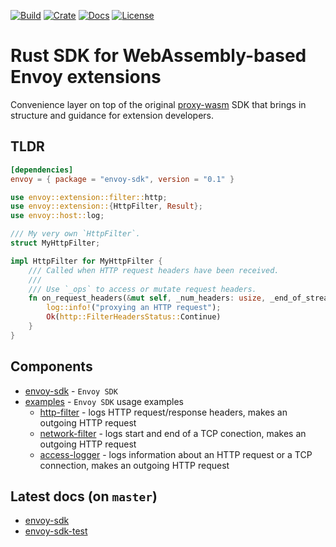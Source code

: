 [![Build](https://github.com/tetratelabs/envoy-wasm-rust-sdk/workflows/build/badge.svg)](https://github.com/tetratelabs/envoy-wasm-rust-sdk/actions)
[![Crate](https://img.shields.io/crates/v/envoy-sdk.svg)](https://crates.io/crates/envoy-sdk)
[![Docs](https://docs.rs/envoy-sdk/badge.svg)](https://docs.rs/envoy-sdk)
[![License](https://img.shields.io/badge/license-Apache%202.0-blue.svg)](LICENSE)

# Rust SDK for WebAssembly-based Envoy extensions

Convenience layer on top of the original [proxy-wasm](https://github.com/proxy-wasm/proxy-wasm-rust-sdk) SDK
that brings in structure and guidance for extension developers.

## TLDR

```toml
[dependencies]
envoy = { package = "envoy-sdk", version = "0.1" }
```

```rust
use envoy::extension::filter::http;
use envoy::extension::{HttpFilter, Result};
use envoy::host::log;

/// My very own `HttpFilter`.
struct MyHttpFilter;

impl HttpFilter for MyHttpFilter {
    /// Called when HTTP request headers have been received.
    ///
    /// Use `_ops` to access or mutate request headers.
    fn on_request_headers(&mut self, _num_headers: usize, _end_of_stream: bool, _ops: &dyn http::RequestHeadersOps) -> Result<http::FilterHeadersStatus> {
        log::info!("proxying an HTTP request");
        Ok(http::FilterHeadersStatus::Continue)
    }
}
```

## Components

* [envoy-sdk](./envoy-sdk/) - `Envoy SDK`
* [examples](./examples/) - `Envoy SDK` usage examples
  * [http-filter](./examples/http-filter/) - logs HTTP request/response headers, makes an outgoing HTTP request
  * [network-filter](./examples/network-filter/) - logs start and end of a TCP conection, makes an outgoing HTTP request
  * [access-logger](./examples/access-logger/) - logs information about an HTTP request or a TCP connection, makes an outgoing HTTP request

## Latest docs (on `master`)

* [envoy-sdk](https://tetratelabs.github.io/envoy-wasm-rust-sdk/envoy_sdk/)
* [envoy-sdk-test](https://tetratelabs.github.io/envoy-wasm-rust-sdk/envoy_sdk_test/)
